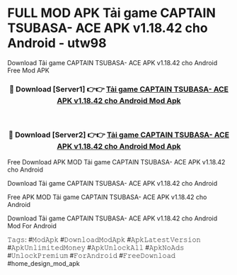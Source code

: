 # FULL MOD APK Tải game CAPTAIN TSUBASA- ACE APK v1.18.42 cho Android - utw98
Download Tải game CAPTAIN TSUBASA- ACE APK v1.18.42 cho Android Free Mod APK

<div align="center">
<h3>🔴 Download [Server1] 👉👉 <a href="https://apk-comot.site?title=Tải_game_CAPTAIN_TSUBASA-_ACE_APK_v1.18.42_cho_Android">Tải game CAPTAIN TSUBASA- ACE APK v1.18.42 cho Android Mod Apk</a></h3><br>

<h3>🔴 Download [Server2] 👉👉 <a href="https://apk-comot.site?title=Tải_game_CAPTAIN_TSUBASA-_ACE_APK_v1.18.42_cho_Android">Tải game CAPTAIN TSUBASA- ACE APK v1.18.42 cho Android Mod Apk</a></h3>
</div>


Free Download APK MOD Tải game CAPTAIN TSUBASA- ACE APK v1.18.42 cho Android

Download Tải game CAPTAIN TSUBASA- ACE APK v1.18.42 cho Android 

Free APK MOD Tải game CAPTAIN TSUBASA- ACE APK v1.18.42 cho Android 

Download Tải game CAPTAIN TSUBASA- ACE APK v1.18.42 cho Android Mod For Android

𝚃𝚊𝚐𝚜: #𝙼𝚘𝚍𝙰𝚙𝚔 #𝙳𝚘𝚠𝚗𝚕𝚘𝚊𝚍𝙼𝚘𝚍𝙰𝚙𝚔 #𝙰𝚙𝚔𝙻𝚊𝚝𝚎𝚜𝚝𝚅𝚎𝚛𝚜𝚒𝚘𝚗 #𝙰𝚙𝚔𝚄𝚗𝚕𝚒𝚖𝚒𝚝𝚎𝚍𝙼𝚘𝚗𝚎𝚢 #𝙰𝚙𝚔𝚄𝚗𝚕𝚘𝚌𝚔𝙰𝚕𝚕 #𝙰𝚙𝚔𝙽𝚘𝙰𝚍𝚜 #𝚄𝚗𝚕𝚘𝚌𝚔𝙿𝚛𝚎𝚖𝚒𝚞𝚖 #𝙵𝚘𝚛𝙰𝚗𝚍𝚛𝚘𝚒𝚍 #𝙵𝚛𝚎𝚎𝙳𝚘𝚠𝚗𝚕𝚘𝚊𝚍 #home_design_mod_apk